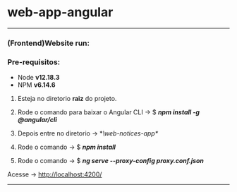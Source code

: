 # web-app-angular

___________________________________________________________________________________

### (Frontend)Website run:
### Pre-requisitos:
- Node **v12.18.3**
- NPM  **v6.14.6**

1. Esteja no diretorio **raiz** do projeto.

2. Rode o comando para baixar o Angular CLI -> $ **_npm install -g @angular/cli_**

3. Depois entre no diretorio -> **\web-notices-app\**

4. Rode o comando -> $ **_npm install_**

5. Rode o comando -> $ **_ng serve --proxy-config proxy.conf.json_**

Acesse -> [http://localhost:4200/](http://localhost:4200/)

___________________________________________________________________________________
